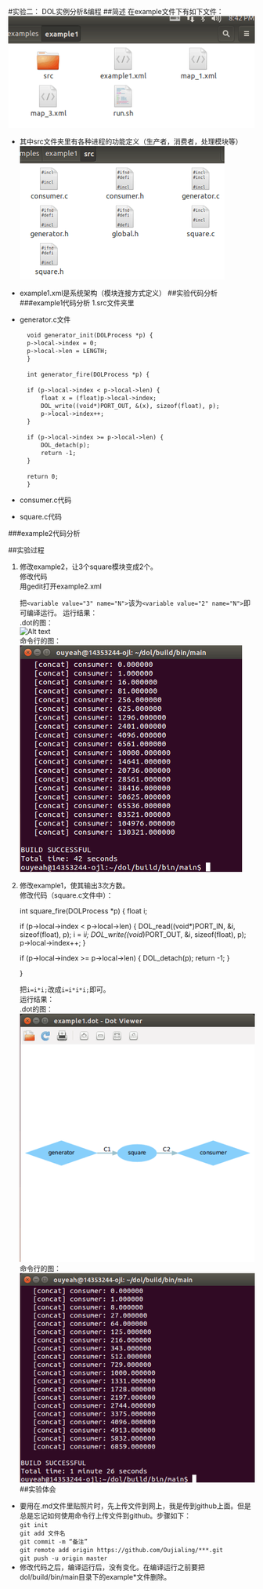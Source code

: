 #实验二： DOL实例分析&编程
##简述
在example文件下有如下文件：  
![Alt text](https://github.com/Oujialing/ES2016_14353244/blob/master/pic/3-1-2.png)   

 - 其中src文件夹里有各种进程的功能定义（生产者，消费者，处理模块等）  
 ![Alt text](https://github.com/Oujialing/ES2016_14353244/blob/master/pic/3-1-3.png)
 - example1.xml是系统架构（模块连接方式定义）
##实验代码分析
###example1代码分析
1.src文件夹里  


- generator.c文件  
 
        void generator_init(DOLProcess *p) {
        p->local->index = 0;
        p->local->len = LENGTH;
        }

        int generator_fire(DOLProcess *p) {

        if (p->local->index < p->local->len) {
            float x = (float)p->local->index;
            DOL_write((void*)PORT_OUT, &(x), sizeof(float), p);
            p->local->index++;
        }

        if (p->local->index >= p->local->len) {
            DOL_detach(p);
            return -1;
        }

        return 0;
        }

- consumer.c代码

- square.c代码

###example2代码分析  


##实验过程
1. 修改example2，让3个square模块变成2个。  
   修改代码  
   用gedit打开example2.xml  

    <variable value="3" name="N"/>

    <!-- instantiate resources -->
    <process name="generator">
      <port type="output" name="10"/>
      <source type="c" location="generator.c"/>
    </process>

    <iterator variable="i" range="N">
      <process name="square">
        <append function="i"/>
        <port type="input" name="0"/>
        <port type="output" name="1"/>
        <source type="c" location="square.c"/>
      </process>
    </iterator>

    <process name="consumer">
      <port type="input" name="100"/>
      <source type="c" location="consumer.c"/>
    </process>
 
    把`<variable value="3" name="N">`该为`<variable value="2" name="N">`即可编译运行。
运行结果：  
.dot的图：  
![Alt text](https://github.com/Oujialing/ES2016_14353244/blob/master/pic/3-2-1.png)  
命令行的图：  
![Alt text](https://github.com/Oujialing/ES2016_14353244/blob/master/pic/3-2.png)  

2. 修改example1，使其输出3次方数。  
 修改代码（square.c文件中）：  
 
    int square_fire(DOLProcess *p) {
        float i;

    if (p->local->index < p->local->len) {
        DOL_read((void*)PORT_IN, &i, sizeof(float), p);
        i = i*i;
        DOL_write((void*)PORT_OUT, &i, sizeof(float), p);
        p->local->index++;
    }

    if (p->local->index >= p->local->len) {
        DOL_detach(p);
        return -1;
    }

    }
      
    把`i=i*i;`改成`i=i*i*i;`即可。  
运行结果：  
.dot的图：  
![Alt text](https://github.com/Oujialing/ES2016_14353244/blob/master/pic/3-1-1.png)  
命令行的图：  
![Alt text](https://github.com/Oujialing/ES2016_14353244/blob/master/pic/3-1.png)  
##实验体会
 - 要用在.md文件里贴照片时，先上传文件到网上，我是传到github上面。但是总是忘记如何使用命令行上传文件到github。步骤如下：  
  `git init`  
  `git add 文件名`    
  `git commit -m “备注”`    
  `git remote add origin https://github.com/Oujialing/***.git`  
  `git push -u origin master`  
 - 修改代码之后，编译运行后，没有变化。在编译运行之前要把dol/build/bin/main目录下的example*文件删除。



